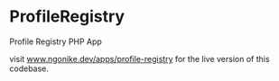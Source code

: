 # ProfileRegistry
Profile Registry PHP App

visit www.ngonike.dev/apps/profile-registry for the live version of this codebase.
